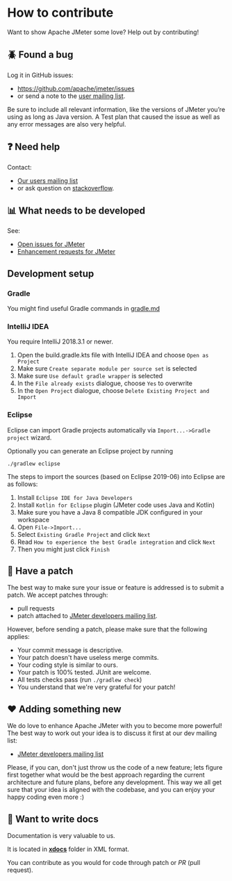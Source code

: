 # How to contribute

Want to show Apache JMeter some love? Help out by contributing!

## :beetle: Found a bug

Log it in GitHub issues:

* https://github.com/apache/jmeter/issues
* or send a note to the [user mailing list](https://jmeter.apache.org/mail2.html#JMeterUser).

Be sure to include all relevant information, like the versions of JMeter you’re using as long as Java version.
A Test plan  that caused the issue as well as any error messages are also very helpful.

## :question: Need help

Contact:

* [Our users mailing list](https://jmeter.apache.org/mail2.html#JMeterUser)
* or ask question on [stackoverflow](https://stackoverflow.com/questions/tagged/jmeter).

## :bar_chart: What needs to be developed

See:

* [Open issues for JMeter](https://github.com/apache/jmeter/issues)
* [Enhancement requests for JMeter](https://github.com/apache/jmeter/issues?q=is%3Aopen+label%3Aenhancement)

## Development setup

### Gradle

You might find useful Gradle commands in [gradle.md](gradle.md)

### <a name="intellij"></a>IntelliJ IDEA

You require IntelliJ 2018.3.1 or newer.

1. Open the build.gradle.kts file with IntelliJ IDEA and choose `Open as Project`
1. Make sure `Create separate module per source set` is selected
1. Make sure `Use default gradle wrapper` is selected
1. In the `File already exists` dialogue, choose `Yes` to overwrite
1. In the `Open Project` dialogue, choose `Delete Existing Project and Import`

### Eclipse

Eclipse can import Gradle projects automatically via `Import...->Gradle project` wizard.

Optionally you can generate an Eclipse project by running

    ./gradlew eclipse

The steps to import the sources (based on Eclipse 2019-06) into Eclipse are as follows:

1. Install `Eclipse IDE for Java Developers`
1. Install `Kotlin for Eclipse` plugin (JMeter code uses Java and Kotlin)
1. Make sure you have a Java 8 compatible JDK configured in your workspace
1. Open `File->Import...`
1. Select `Existing Gradle Project` and click `Next`
1. Read `How to experience the best Gradle integration` and click `Next`
1. Then you might just click `Finish`

## :star2: Have a patch

The best way to make sure your issue or feature is addressed is to submit a patch.
We accept patches through:

* pull requests
* patch attached to [JMeter developers mailing list](https://jmeter.apache.org/mail2.html#JMeterDev).

However, before sending a patch, please make sure that the following applies:

* Your commit message is descriptive.
* Your patch doesn't have useless merge commits.
* Your coding style is similar to ours.
* Your patch is 100% tested. JUnit are welcome.
* All tests checks pass (run `./gradlew check`)
* You understand that we're very grateful for your patch!

## :heart: Adding something new

We do love to enhance Apache JMeter with you to become more powerful!
The best way to work out your idea is to discuss it first at our dev mailing list:

* [JMeter developers mailing list](https://jmeter.apache.org/mail2.html#JMeterDev)

Please, if you can, don't just throw us the code of a new feature; lets figure first together
what would be the best approach regarding the current architecture and future plans,
before any development.
This way we all get sure that your idea is aligned with the codebase, and you can enjoy
your happy coding even more :)

## :closed_book: Want to write docs

Documentation is very valuable to us.

It is located in **[xdocs](xdocs)** folder in XML format.

You can contribute as you would for code through patch or *PR* (pull request).
